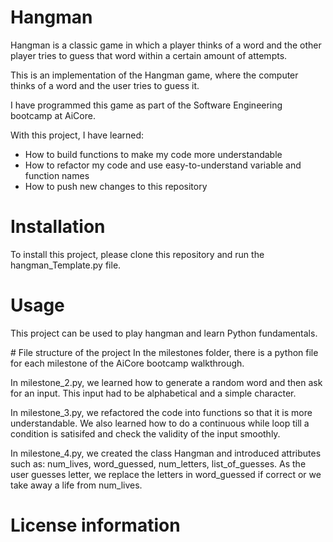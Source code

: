 # Hangman

Hangman is a classic game in which a player thinks of a word and the other player tries to guess that word within a certain amount of attempts.

This is an implementation of the Hangman game, where the computer thinks of a word and the user tries to guess it.

I have programmed this game as part of the Software Engineering bootcamp at AiCore.

With this project, I have learned:

- How to build functions to make my code more understandable
- How to refactor my code and use easy-to-understand variable and function names
- How to push new changes to this repository

# Installation

To install this project, please clone this repository and run the hangman_Template.py file.

# Usage

This project can be used to play hangman and learn Python fundamentals.

# File structure of the project
In the milestones folder, there is a python file for each milestone of the AiCore bootcamp walkthrough.

In milestone_2.py, we learned how to generate a random word and then ask for an input. This input had to be alphabetical and a simple character.

In milestone_3.py, we refactored the code into functions so that it is more understandable. We also learned how to do a continuous while loop till a condition is satisifed and check the validity of the input smoothly.

In milestone_4.py, we created the class Hangman and introduced attributes such as: num_lives, word_guessed, num_letters, list_of_guesses. As the user guesses letter, we replace the letters in word_guessed if correct or we take away a life from num_lives.

# License information
